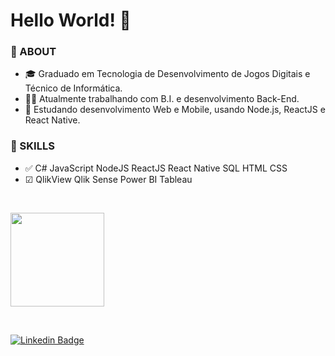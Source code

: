 # Hello World! 👋

### 🤵 ABOUT

- 🎓 Graduado em Tecnologia de Desenvolvimento de Jogos Digitais e Técnico de Informática.
- 👨‍💻 Atualmente trabalhando com B.I. e desenvolvimento Back-End.
- 🚀 Estudando desenvolvimento Web e Mobile, usando Node.js, ReactJS e React Native.

### 🧠 SKILLS

- ✅ C# JavaScript NodeJS ReactJS React Native SQL HTML CSS
- ☑ QlikView Qlik Sense Power BI Tableau

<p>&nbsp;&nbsp;</p>

<img height="150em" src="https://github-readme-stats-eight-theta.vercel.app/api/top-langs/?username=alan-ar&theme=radical&layout=compact" />

<p>&nbsp;&nbsp;</p>

[![Linkedin Badge](https://img.shields.io/badge/-LinkedIn-blue?style=flat-square&logo=Linkedin&logoColor=white&link=https://www.linkedin.com/in/alan-ar/)](https://www.linkedin.com/in/alan-ar/)
